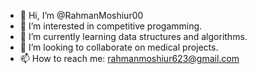 - 👋 Hi, I’m @RahmanMoshiur00
- 👀 I’m interested in competitive progamming.
- 🌱 I’m currently learning data structures and algorithms.
- 💞️ I’m looking to collaborate on medical projects.
- 📫 How to reach me: rahmanmoshiur623@gmail.com

<!---
RahmanMoshiur00/RahmanMoshiur00 is a ✨ special ✨ repository because its `README.md` (this file) appears on your GitHub profile.
You can click the Preview link to take a look at your changes.
--->
